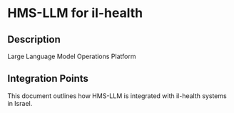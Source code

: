 # HMS-LLM for il-health

## Description

Large Language Model Operations Platform

## Integration Points

This document outlines how HMS-LLM is integrated with il-health systems in Israel.
